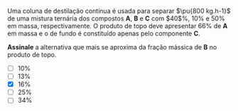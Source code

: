 Uma coluna de destilação contínua é usada para separar $\pu{800 kg.h-1}$ de uma mistura ternária dos compostos **A**, **B** e **C** com $40\$%, $10\%$ e $50\%$ em massa, respectivamente. O produto de topo deve apresentar $66\%$ de **A** em massa e o de fundo é constituído apenas pelo componente **C**. 

**Assinale** a alternativa que mais se aproxima da fração mássica de **B** no produto de topo.

- [ ] $10\%$
- [ ] $13\%$
- [x] $16\%$
- [ ] $25\%$
- [ ] $34\%$
